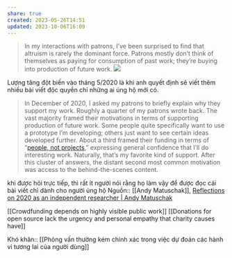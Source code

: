 ```yaml
---
share: true
created: 2023-05-26T14:51
updated: 2023-10-06T16:09
---
```

> In my interactions with patrons, I’ve been surprised to find that altruism is rarely the dominant force. Patrons mostly don’t think of themselves as paying for consumption of past work; they’re buying into production of future work.
![](https://andymatuschak.org/static/2020/graph.png) 

Lượng tăng đột biến vào tháng 5/2020 là khi anh quyết định sẽ viết thêm nhiều bài viết độc quyền chỉ những ai úng hộ mới có.

>In December of 2020, I asked my patrons to briefly explain why they support my work. Roughly a quarter of my patrons wrote back. The vast majority framed their motivations in terms of supporting production of future work. Some people quite specifically want to use a prototype I’m developing; others just want to see certain ideas developed further. About a third framed their funding in terms of “[people, not projects](https://www.nature.com/articles/477529a),” expressing general confidence that I’ll do interesting work. Naturally, that’s my favorite kind of support. After this cluster of answers, the distant second most common motivation was access to the behind-the-scenes content.

khi được hỏi trực tiếp, thì rất ít người nói rằng họ làm vậy để được đọc cái bài viết chỉ dành cho người ủng hộ
Nguồn:: [[Andy Matuschak]], [Reflections on 2020 as an independent researcher | Andy Matuschak](https://andymatuschak.org/2020/)

[[Crowdfunding depends on highly visible public work]] [[Donations for open source lack the urgency and personal empathy that charity causes have]]

Khó khăn:: [[Phỏng vấn thường kém chính xác trong việc dự đoán các hành vi tương lai của người dùng]]
